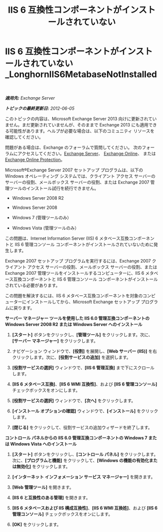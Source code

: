 ﻿---
title: 'IIS 6 互換性コンポーネントがインストールされていない'
TOCTitle: IIS 6 互換性コンポーネントがインストールされていない_LonghornIIS6MetabaseNotInstalled
ms:assetid: 0bd52987-d3cc-496c-ac8c-d35591405195
ms:mtpsurl: https://technet.microsoft.com/ja-jp/library/ms.exch.setupreadiness.longhorniis6metabasenotinstalled(v=EXCHG.150)
ms:contentKeyID: 48269169
ms.date: 04/24/2018
mtps_version: v=EXCHG.150
ms.translationtype: HT
---

# IIS 6 互換性コンポーネントがインストールされていない\_LonghornIIS6MetabaseNotInstalled

 

_**適用先:** Exchange Server_

_**トピックの最終更新日:** 2012-06-05_

このトピックの内容は、Microsoft Exchange Server 2013 向けに更新されていません。まだ更新されていませんが、そのままで Exchange 2013 にも適用できる可能性があります。ヘルプが必要な場合は、以下のコミュニティ リソースを確認してください。

問題がある場合は、Exchange のフォーラムで質問してください。 次のフォーラムにアクセスしてください。[Exchange Server](https://go.microsoft.com/fwlink/p/?linkid=60612)、 [Exchange Online](https://go.microsoft.com/fwlink/p/?linkid=267542)、 または [Exchange Online Protection](https://go.microsoft.com/fwlink/p/?linkid=285351)。

Microsoft®Exchange Server 2007 セットアップ プログラムは、以下の Windows オペレーティング システムでは、クライアント アクセス サーバーのサーバーの役割、メールボックス サーバーの役割、または Exchange 2007 管理ツールのインストール試行を続行できません。

  - Windows Server 2008 R2

  - Windows Server 2008

  - Windows 7 (管理ツールのみ）

  - Windows Vista (管理ツールのみ）

この問題は、Internet Information Server (IIS) 6 メタベース互換コンポーネントと IIS 6 管理コンソール コンポーネントがインストールされていないために発生します。

Exchange 2007 セットアップ プログラムを実行するには、Exchange 2007 クライアント アクセス サーバーの役割、メールボックス サーバーの役割、または Exchange 2007 管理ツールをインストールするコンピューターに、IIS 6 メタベース互換コンポーネントと IIS 6 管理コンソール コンポーネントがインストールされている必要があります。

この問題を解決するには、IIS 6 メタベース互換コンポーネントを対象のコンピューターにインストールしてから、Microsoft Exchange セットアップ プログラムに戻ります。

**サーバー マネージャー ツールを使用した IIS 6.0 管理互換コンポーネントの Windows Server 2008 R2 または Windows Server へのインストール**

1.  **\[スタート\]** ボタンをクリックし、**\[管理ツール\]** をクリックします。次に、**\[サーバー マネージャー\]** をクリックします。

2.  ナビゲーション ウィンドウで、**\[役割\]** を展開し、**\[Web サーバー (IIS)\]** を右クリックします。次に、**\[役割サービスの追加\]** を選択します。

3.  **\[役割サービスの選択\]** ウィンドウで、**\[IIS 6 管理互換\]** まで下にスクロールします。

4.  **\[IIS 6 メタベース互換\]**、**\[IIS 6 WMI 互換性\]**、および **\[IIS 6 管理コンソール\]** チェックボックスをオンにします。

5.  **\[役割サービスの選択\]** ウィンドウで、**\[次へ\]** をクリックします。

6.  **\[インストール オプションの確認\]** ウィンドウで、**\[インストール\]** をクリックします。

7.  **\[閉じる\]** をクリックして、役割サービスの追加ウィザードを終了します。

**コントロール パネルからの IIS 6.0 管理互換コンポーネントの Windows 7 または Windows Vista へのインストール**

1.  **\[スタート\]** ボタンをクリックし、**\[コントロール パネル\]** をクリックします。次に、**\[プログラムと機能\]** をクリックして、**\[Windows の機能の有効化または無効化\]** をクリックします。

2.  **\[インターネット インフォメーション サービス マネージャー\]** を開きます。

3.  **\[Web 管理ツール\]** を開きます。

4.  **\[IIS 6 と互換性のある管理\]** を開きます。

5.  **\[IIS 6 メタベースおよび IIS 構成互換性\]**、**\[IIS 6 WMI 互換姓\]**、および **\[IIS 6 管理コンソール\]** チェックボックスをオンにします。

6.  **\[OK\]** をクリックします。

